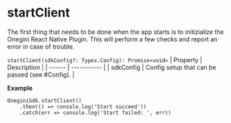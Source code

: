 
# startClient


The first thing that needs to be done when the app starts is to initizialize the Onegini React Native Plugin. This will perform a few checks and report an error in case of trouble.


`startClient(sdkConfig?: Types.Config): Promise<void>`
| Property | Description |
| ------ | ----------- |
| sdkConfig   | Config setup that can be passed (see #Config). |

**Example**
```
OneginiSdk.startClient()
    .then(() => console.log('Start succeed'))
    .catch(err => console.log('Start failed: ', err))
```
